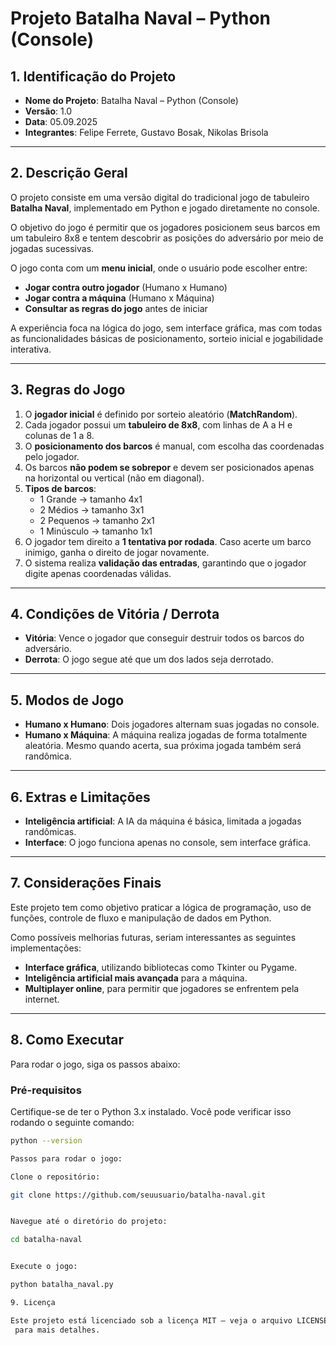 # Projeto Batalha Naval – Python (Console)

## 1. Identificação do Projeto
- **Nome do Projeto**: Batalha Naval – Python (Console)
- **Versão**: 1.0
- **Data**: 05.09.2025
- **Integrantes**: Felipe Ferrete, Gustavo Bosak, Nikolas Brisola

---

## 2. Descrição Geral
O projeto consiste em uma versão digital do tradicional jogo de tabuleiro **Batalha Naval**, implementado em Python e jogado diretamente no console.

O objetivo do jogo é permitir que os jogadores posicionem seus barcos em um tabuleiro 8x8 e tentem descobrir as posições do adversário por meio de jogadas sucessivas.

O jogo conta com um **menu inicial**, onde o usuário pode escolher entre:
- **Jogar contra outro jogador** (Humano x Humano)
- **Jogar contra a máquina** (Humano x Máquina)
- **Consultar as regras do jogo** antes de iniciar

A experiência foca na lógica do jogo, sem interface gráfica, mas com todas as funcionalidades básicas de posicionamento, sorteio inicial e jogabilidade interativa.

---

## 3. Regras do Jogo
1. O **jogador inicial** é definido por sorteio aleatório (**MatchRandom**).
2. Cada jogador possui um **tabuleiro de 8x8**, com linhas de A a H e colunas de 1 a 8.
3. O **posicionamento dos barcos** é manual, com escolha das coordenadas pelo jogador.
4. Os barcos **não podem se sobrepor** e devem ser posicionados apenas na horizontal ou vertical (não em diagonal).
5. **Tipos de barcos**:
   - 1 Grande → tamanho 4x1
   - 2 Médios → tamanho 3x1
   - 2 Pequenos → tamanho 2x1
   - 1 Minúsculo → tamanho 1x1
6. O jogador tem direito a **1 tentativa por rodada**. Caso acerte um barco inimigo, ganha o direito de jogar novamente.
7. O sistema realiza **validação das entradas**, garantindo que o jogador digite apenas coordenadas válidas.

---

## 4. Condições de Vitória / Derrota
- **Vitória**: Vence o jogador que conseguir destruir todos os barcos do adversário.
- **Derrota**: O jogo segue até que um dos lados seja derrotado.

---

## 5. Modos de Jogo
- **Humano x Humano**: Dois jogadores alternam suas jogadas no console.
- **Humano x Máquina**: A máquina realiza jogadas de forma totalmente aleatória. Mesmo quando acerta, sua próxima jogada também será randômica.

---

## 6. Extras e Limitações
- **Inteligência artificial**: A IA da máquina é básica, limitada a jogadas randômicas.
- **Interface**: O jogo funciona apenas no console, sem interface gráfica.

---

## 7. Considerações Finais
Este projeto tem como objetivo praticar a lógica de programação, uso de funções, controle de fluxo e manipulação de dados em Python.

Como possíveis melhorias futuras, seriam interessantes as seguintes implementações:
- **Interface gráfica**, utilizando bibliotecas como Tkinter ou Pygame.
- **Inteligência artificial mais avançada** para a máquina.
- **Multiplayer online**, para permitir que jogadores se enfrentem pela internet.

---

## 8. Como Executar

Para rodar o jogo, siga os passos abaixo:

### Pré-requisitos
Certifique-se de ter o Python 3.x instalado. Você pode verificar isso rodando o seguinte comando:

```bash
python --version

Passos para rodar o jogo:

Clone o repositório:

git clone https://github.com/seuusuario/batalha-naval.git


Navegue até o diretório do projeto:

cd batalha-naval


Execute o jogo:

python batalha_naval.py

9. Licença

Este projeto está licenciado sob a licença MIT – veja o arquivo LICENSE
 para mais detalhes.
